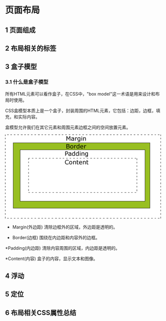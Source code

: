 # 页面布局

## 1 页面组成

## 2 布局相关的标签

## 3 盒子模型

### 3.1 什么是盒子模型

所有HTML元素可以看作盒子，在CSS中，"box model"这一术语是用来设计和布局时使用。

CSS盒模型本质上是一个盒子，封装周围的HTML元素，它包括：边距，边框，填充，和实际内容。

盒模型允许我们在其它元素和周围元素边框之间的空间放置元素。

![](../images/box-model.gif)

* Margin\(外边距\)  清除边框外的区域，外边距是透明的。

* Border\(边框\)  围绕在内边距和内容外的边框。

*Padding\(内边距\)  清除内容周围的区域，内边距是透明的。

*Content\(内容\)  盒子的内容，显示文本和图像。

## 

## 4 浮动

## 5 定位

## 6 布局相关CSS属性总结



